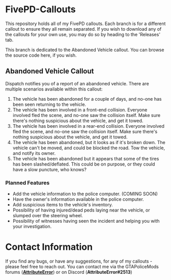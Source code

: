 # FivePD-Callouts
This repository holds all of my FivePD callouts.
Each branch is for a different callout to ensure they all remain separated.
If you wish to download any of the callouts for your own use, you may do so by heading to the 'Releases' tab.

This branch is dedicated to the Abandoned Vehicle callout. You can browse the source code here, if you wish.

## Abandoned Vehicle Callout
Dispatch notifies you of a report of an abandoned vehicle. There are multiple scenarios available within this callout:
1. The vehicle has been abandoned for a couple of days, and no-one has been seen returning to the vehicle.
2. The vehicle has been involved in a front-end collision. Everyone involved fled the scene, and no-one saw the collision itself. Make sure there's nothing suspicious about the vehicle, and get it towed.
3. The vehicle has been involved in a rear-end collision. Everyone involved fled the scene, and no-one saw the collision itself. Make sure there's nothing suspicious about the vehicle, and get it towed.
4. The vehicle has been abandoned, but it looks as if it's broken down. The vehicle can't be moved, and could be blocked the road. Tow the vehicle, and notify its owner.
5. The vehicle has been abandoned but it appears that some of the tires has been slashed/deflated. This could be on purpose, or they could have a slow puncture, who knows?

### Planned Features
- Add the vehicle information to the police computer. (COMING SOON)
- Have the owner's information available in the police computer.
- Add suspicious items to the vehicle's inventory.
- Possibility of having injured/dead peds laying near the vehicle, or slumped over the steering wheel.
- Possibility of witnesses having seen the incident and helping you with your investigation.

# Contact Information
If you find any bugs, or have any suggestions, for any of my callouts - please feel free to reach out.
You can contact me via the GTAPoliceMods forums ([__AttributeError__](https://gtapolicemods.com/index.php?/profile/10115-attributeerror/)) or on Discord (__AttributeError#2513__)

